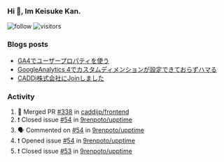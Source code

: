 ### Hi 👋, Im Keisuke Kan.

<!--
**9renpoto/9renpoto** is a ✨ _special_ ✨ repository because its `README.md` (this file) appears on your GitHub profile.

Here are some ideas to get you started:

- 🔭 I’m currently working on ...
- 🌱 I’m currently learning ...
- 👯 I’m looking to collaborate on ...
- 🤔 I’m looking for help with ...
- 💬 Ask me about ...
- 📫 How to reach me: ...
- 😄 Pronouns: ...
- ⚡ Fun fact: ...
-->

![follow](https://img.shields.io/github/followers/9renpoto?label=Follow&style=social)
![visitors](https://komarev.com/ghpvc/?username=9renpoto&label=Profile%20views&color=0e75b6&style=flat)

### Blogs posts

<!-- BLOG-POST-LIST:START -->
- [GA4でユーザープロパティを使う](https://9renpoto.dev/2021/02/21/google-analytics-4-user-properties/)
- [GoogleAnalytics 4でカスタムディメンションが設定できておらずハマる](https://9renpoto.dev/2021/02/13/google-analytics-4/)
- [CADDi株式会社にJoinしました](https://9renpoto.dev/2020/12/05/join/)
<!-- BLOG-POST-LIST:END -->

### Activity

<!--START_SECTION:activity-->
1. 🎉 Merged PR [#338](https://github.com/caddijp/frontend/pull/338) in [caddijp/frontend](https://github.com/caddijp/frontend)
2. ❗️ Closed issue [#54](https://github.com/9renpoto/upptime/issues/54) in [9renpoto/upptime](https://github.com/9renpoto/upptime)
3. 🗣 Commented on [#54](https://github.com/9renpoto/upptime/issues/54) in [9renpoto/upptime](https://github.com/9renpoto/upptime)
4. ❗️ Opened issue [#54](https://github.com/9renpoto/upptime/issues/54) in [9renpoto/upptime](https://github.com/9renpoto/upptime)
5. ❗️ Closed issue [#53](https://github.com/9renpoto/upptime/issues/53) in [9renpoto/upptime](https://github.com/9renpoto/upptime)
<!--END_SECTION:activity-->

<!--START_SECTION:waka-->
<!--END_SECTION:waka-->